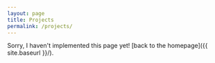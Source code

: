 ```yaml
---
layout: page
title: Projects
permalink: /projects/
---
```


Sorry, I haven't implemented this page yet! [back to the homepage]({{ site.baseurl }}/).